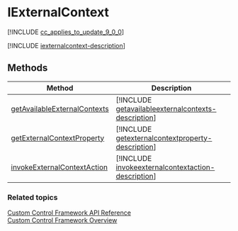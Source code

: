 # IExternalContext

[!INCLUDE [cc_applies_to_update_9_0_0](../../../includes/cc_applies_to_update_9_0_0.md)]

[!INCLUDE [iexternalcontext-description](includes/iexternalcontext-description.md)]


## Methods

|Method | Description | 
| ------------- |-------------|
|[getAvailableExternalContexts](iexternalcontext/getavailableexternalcontexts.md)|[!INCLUDE [getavailableexternalcontexts-description](iexternalcontext/includes/getavailableexternalcontexts-description.md)]|
|[getExternalContextProperty](iexternalcontext/getexternalcontextproperty.md)|[!INCLUDE [getexternalcontextproperty-description](iexternalcontext/includes/getexternalcontextproperty-description.md)]|
|[invokeExternalContextAction](iexternalcontext/invokeexternalcontextaction.md)|[!INCLUDE [invokeexternalcontextaction-description](iexternalcontext/includes/invokeexternalcontextaction-description.md)]|


### Related topics

[Custom Control Framework API Reference](index.md)<br />
[Custom Control Framework Overview](../custom-control-framework-overview.md)